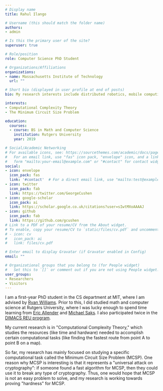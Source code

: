 ```yaml
---
# Display name
title: Rahul Ilango

# Username (this should match the folder name)
authors:
- admin

# Is this the primary user of the site?
superuser: true

# Role/position
role: Computer Science PhD Student

# Organizations/Affiliations
organizations:
- name: Massachusetts Institute of Technology
  url: ""

# Short bio (displayed in user profile at end of posts)
bio: My research interests include distributed robotics, mobile computing and programmable matter.

interests:
- Computational Complexity Theory
- The Minimum Circuit Size Problem

education:
  courses:
  - course: BS in Math and Computer Science
    institution: Rutgers University
    year: 2019

# Social/Academic Networking
# For available icons, see: https://sourcethemes.com/academic/docs/page-builder/#icons
#   For an email link, use "fas" icon pack, "envelope" icon, and a link in the
#   form "mailto:your-email@example.com" or "#contact" for contact widget.
social:
- icon: envelope
  icon_pack: fas
  link: '#contact'  # For a direct email link, use "mailto:test@example.org".
- icon: twitter
  icon_pack: fab
  link: https://twitter.com/GeorgeCushen
- icon: google-scholar
  icon_pack: ai
  link: https://scholar.google.co.uk/citations?user=sIwtMXoAAAAJ
- icon: github
  icon_pack: fab
  link: https://github.com/gcushen
# Link to a PDF of your resume/CV from the About widget.
# To enable, copy your resume/CV to `static/files/cv.pdf` and uncomment the lines below.
# - icon: cv
#   icon_pack: ai
#   link: files/cv.pdf

# Enter email to display Gravatar (if Gravatar enabled in Config)
email: ""

# Organizational groups that you belong to (for People widget)
#   Set this to `[]` or comment out if you are not using People widget.
user_groups:
- Researchers
- Visitors
---
```


I am a first-year PhD student in the CS department at MIT, where I am advised by [Ryan Williams](https://people.csail.mit.edu/rrw/). Prior to this, I did studied math and computer science at Rutgers University, where I was lucky enough to spend time learning from [Eric Allender](https://www.cs.rutgers.edu/~allender/) and [Michael Saks](https://sites.math.rutgers.edu/~saks/). I also participated twice in the [DIMACS REU program](https://reu.dimacs.rutgers.edu/).

My current research is in "Computational Complexity Theory," which studies the resources (like time and hardware) needed to accomplish certain computational tasks (like finding the fastest route from point A to point B on a map).

So far, my research has mainly focused on studying a specific computational task called the Minimum Circuit Size Problem (MCSP). One reason why MCSP is interesting is that it represents a "universal attack on cryptography": if someone found a fast algorithm for MCSP, then they could use it to break any type of cryptography. Thus, one would hope that MCSP is not an easy problem to solve, and my research is working towards proving "hardness" for MCSP.
